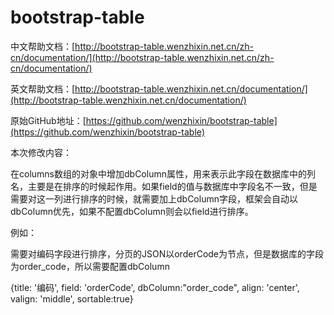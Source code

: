 # bootstrap-table
中文帮助文档：[http://bootstrap-table.wenzhixin.net.cn/zh-cn/documentation/](http://bootstrap-table.wenzhixin.net.cn/zh-cn/documentation/)

英文帮助文档：[http://bootstrap-table.wenzhixin.net.cn/documentation/](http://bootstrap-table.wenzhixin.net.cn/documentation/)

原始GitHub地址：[https://github.com/wenzhixin/bootstrap-table](https://github.com/wenzhixin/bootstrap-table)

本次修改内容：

在columns数组的对象中增加dbColumn属性，用来表示此字段在数据库中的列名，主要是在排序的时候起作用。如果field的值与数据库中字段名不一致，但是需要对这一列进行排序的时候，就需要加上dbColumn字段，框架会自动以dbColumn优先，如果不配置dbColumn则会以field进行排序。

例如：

需要对编码字段进行排序，分页的JSON以orderCode为节点，但是数据库的字段为order_code，所以需要配置dbColumn

{title: '编码', field: 'orderCode', dbColumn:"order_code", align: 'center', valign: 'middle', sortable:true}